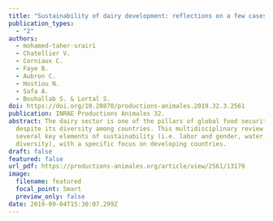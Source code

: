 ```yaml
---
title: "Sustainability of dairy development: reflections on a few cases in the world"
publication_types:
  - "2"
authors:
  - mohamed-taher-srairi
  - Chatellier V.
  - Corniaux C.
  - Faye B.
  - Aubron C.
  - Hostiou N.
  - Safa A.
  - Bouhallab S. & Lortal S.
doi: https://doi.org/10.20870/productions-animales.2019.32.3.2561
publication: INRAE Productions Animales 32.
abstract: The dairy sector is one of the pillars of global food security,
  despite its diversity among countries. This multidisciplinary review discusses
  several key elements of sustainability (i.e. labor and gender, water, and
  diversity), with a specific focus on developing countries.
draft: false
featured: false
url_pdf: https://productions-animales.org/article/view/2561/13179
image:
  filename: featured
  focal_point: Smart
  preview_only: false
date: 2019-09-04T15:30:07.299Z
---
```

